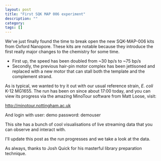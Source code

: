 ```yaml
---
layout: post
title: "First SQK MAP 006 experiment"
description: ""
category: 
tags: []
---
```


We've just finally found the time to break open the new SQK-MAP-006
kits from Oxford Nanopore. These kits are notable because they
introduce the first really major changes to the chemistry for some time.

   * First up, the speed has been doubled from ~30 bp/s to ~75 bp/s
   * Secondly, the previous hair-pin motor complex has been jettisoned
     and replaced with a new motor that can stall both the template
     and the complement strand.

As is typical, we wanted to try it out with our usual reference strain,
*E. coli* K-12 MG1655. The run has been on since about 17:00 today, and you can view its progress via the amazing MinoTour software from Matt Loose, visit:

<http://minotour.nottingham.ac.uk>

And login with user: demo password: demouser 

This site has a bunch of cool visualisations of live streaming data that you
can observe and interact with.

I'll update this post as the run progresses and we take a look at the
data.

As always, thanks to Josh Quick for his masterful library preparation
technique.







